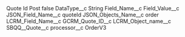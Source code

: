 <?xml version="1.0" encoding="UTF-8"?>
<CustomMetadata xmlns="http://soap.sforce.com/2006/04/metadata" xmlns:xsi="http://www.w3.org/2001/XMLSchema-instance" xmlns:xsd="http://www.w3.org/2001/XMLSchema">
    <label>Quote Id Post</label>
    <protected>false</protected>
    <values>
        <field>DataType__c</field>
        <value xsi:type="xsd:string">String</value>
    </values>
    <values>
        <field>Field_Name__c</field>
        <value xsi:nil="true"/>
    </values>
    <values>
        <field>Field_Value__c</field>
        <value xsi:nil="true"/>
    </values>
    <values>
        <field>JSON_Field_Name__c</field>
        <value xsi:type="xsd:string">quoteId</value>
    </values>
    <values>
        <field>JSON_Objects_Name__c</field>
        <value xsi:type="xsd:string">order</value>
    </values>
    <values>
        <field>LCRM_Field_Name__c</field>
        <value xsi:type="xsd:string">GCRM_Quote_ID__c</value>
    </values>
    <values>
        <field>LCRM_Object_name__c</field>
        <value xsi:type="xsd:string">SBQQ__Quote__c</value>
    </values>
    <values>
        <field>processor__c</field>
        <value xsi:type="xsd:string">OrderV3</value>
    </values>
</CustomMetadata>
